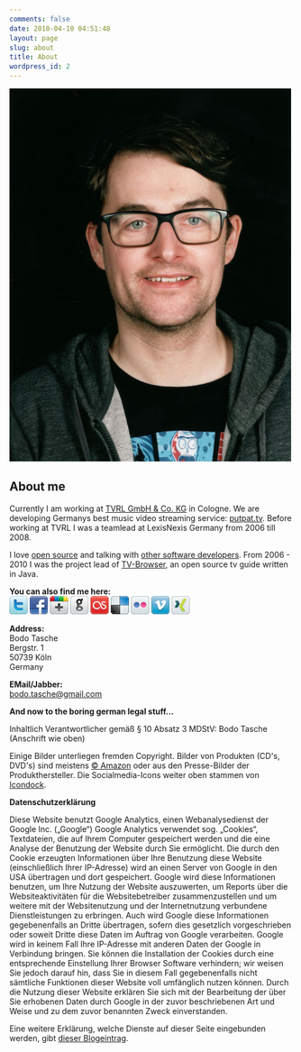 ```yaml
---
comments: false
date: 2010-04-10 04:51:48
layout: page
slug: about
title: About
wordpress_id: 2
---
```


![Bodo Tasche](/images/bodotasche.jpg)

## About me

Currently I am working at [TVRL GmbH & Co. KG](http://www.tvrl.net/) in
Cologne. We are developing Germanys best music video streaming service:
[putpat.tv](http://www.putpat.tv). Before working at TVRL I was a teamlead at
LexisNexis Germany from 2006 till 2008.

I love [open source](https://github.com/bitboxer) and talking with [other software developers](http://www.nerdhub.de).
From 2006 - 2010 I was the project lead of
[TV-Browser](http://www.tvbrowser.org), an open source tv guide written in
Java.

**You can also find me here:**    
[![twitter](/images/networks/twitter.png)](http://www.twitter.com/bitboxer)
[![facebook](/images/networks/facebook.png)](http://www.facebook.com/bodo.tasche)
[![twitter](/images/networks/google-plus.png)](https://plus.google.com/101528428752089524401)
[![twitter](/images/networks/github.png)](http://www.github.com/bitboxer)
[![last.fm](/images/networks/lastfm.png)](http://www.last.fm/user/bodot)
[![delicious](/images/networks/delicious.png)](http://delicious.com/bodum)
[![flickr](/images/networks/flickr.png)](http://www.flickr.com/photos/wannawork/)
[![vimeo](/images/networks/vimeo.png)](http://vimeo.com/user562458)
[![xind](/images/networks/xing.png)](https://www.xing.com/profile/Bodo_Tasche)

**Address:**  
Bodo Tasche  
Bergstr. 1  
50739 Köln  
Germany

**EMail/Jabber:**  
bodo.tasche@gmail.com

**And now to the boring german legal stuff...**

Inhaltlich Verantwortlicher gemäß § 10 Absatz 3 MDStV: Bodo Tasche (Anschrift
wie oben)

Einige Bilder unterliegen fremden Copyright. Bilder von Produkten (CD's, DVD's)
sind meistens [© Amazon](http://amazon.de/) oder aus den Presse-Bilder der
Produkthersteller. Die Socialmedia-Icons weiter oben stammen von
[Icondock](http://www.icondock.com).

**Datenschutzerklärung**

Diese Website benutzt Google Analytics, einen Webanalysedienst der Google Inc.
(„Google“) Google Analytics verwendet sog. „Cookies“, Textdateien, die auf
Ihrem Computer gespeichert werden und die eine Analyse der Benutzung der
Website durch Sie ermöglicht. Die durch den Cookie erzeugten Informationen über
Ihre Benutzung diese Website (einschließlich Ihrer IP-Adresse) wird an einen
Server von Google in den USA übertragen und dort gespeichert. Google wird diese
Informationen benutzen, um Ihre Nutzung der Website auszuwerten, um Reports
über die Websiteaktivitäten für die Websitebetreiber zusammenzustellen und um
weitere mit der Websitenutzung und der Internetnutzung verbundene
Dienstleistungen zu erbringen. Auch wird Google diese Informationen
gegebenenfalls an Dritte übertragen, sofern dies gesetzlich vorgeschrieben oder
soweit Dritte diese Daten im Auftrag von Google verarbeiten. Google wird in
keinem Fall Ihre IP-Adresse mit anderen Daten der Google in Verbindung bringen.
Sie können die Installation der Cookies durch eine entsprechende Einstellung
Ihrer Browser Software verhindern; wir weisen Sie jedoch darauf hin, dass Sie
in diesem Fall gegebenenfalls nicht sämtliche Funktionen dieser Website voll
umfänglich nutzen können. Durch die Nutzung dieser Website erklären Sie sich
mit der Bearbeitung der über Sie erhobenen Daten durch Google in der zuvor
beschriebenen Art und Weise und zu dem zuvor benannten Zweck einverstanden.

Eine weitere Erklärung, welche Dienste auf dieser Seite eingebunden werden,
gibt [dieser Blogeintrag](http://blog.wannawork.de/2009/02/10/privatsphare-in-meinem-blog/).

